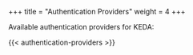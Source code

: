 +++
title = "Authentication Providers"
weight = 4
+++

Available authentication providers for KEDA:

{{< authentication-providers >}}
